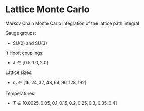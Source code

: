 # Lattice Monte Carlo

Markov Chain Monte Carlo integration of the lattice path integral

Gauge groups:

* SU(2) and SU(3)

't Hooft couplings:

* $\lambda \in [0.5, 1.0, 2.0]$

Lattice sizes:

* $n_t \in [16, 24, 32, 48, 64, 96, 128, 192]$

Temperatures:

* $T \in [0.0025, 0.05, 0.1, 0.15, 0.2, 0.25, 0.3, 0.35, 0.4]$